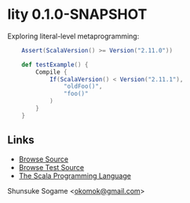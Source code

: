 # lity 0.1.0-SNAPSHOT

Exploring literal-level metaprogramming:


```scala
    Assert(ScalaVersion() >= Version("2.11.0"))

    def testExample() {
        Compile {
            If(ScalaVersion() < Version("2.11.1"),
                "oldFoo()",
                "foo()"
            )
        }
    }
```


## Links

* [Browse Source]
* [Browse Test Source]
* [The Scala Programming Language]


Shunsuke Sogame <<okomok@gmail.com>>


[Browse Source]: http://github.com/okomok/lity/tree/master/core/src/main/scala "Browse Source"
[Browse Test Source]: http://github.com/okomok/lity/tree/master/core/src/test/scala "Browse Test Source"
[The Scala Programming Language]: http://www.scala-lang.org/ "The Scala Programming Language"

